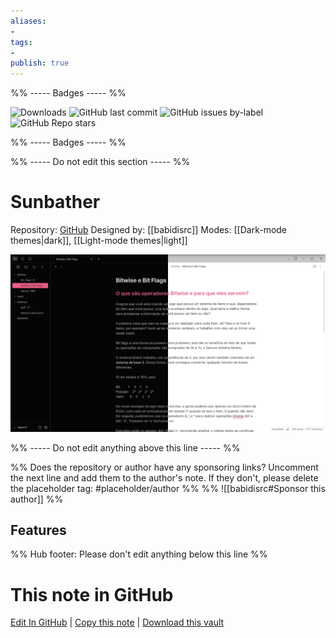 ```yaml
---
aliases:
- 
tags: 
- 
publish: true
---
```


%% ----- Badges ----- %%

![Downloads](https://img.shields.io/badge/downloads-461-573E7A?style=for-the-badge&logo=)
![GitHub last commit](https://img.shields.io/github/last-commit/babidisrc/obsidian-sunbather?color=573E7A&label=last%20update&logo=github&style=for-the-badge)
![GitHub issues by-label](https://img.shields.io/github/issues/babidisrc/obsidian-sunbather/help%20wanted?color=573E7A&logo=github&style=for-the-badge) 
![GitHub Repo stars](https://img.shields.io/github/stars/babidisrc/obsidian-sunbather?color=573E7A&logo=github&style=for-the-badge)

%% ----- Badges ----- %%

%% ----- Do not edit this section ----- %%

# Sunbather

Repository: [GitHub](https://github.com/babidisrc/obsidian-sunbather)
Designed by: [[babidisrc]]
Modes: [[Dark-mode themes|dark]], [[Light-mode themes|light]]



![screenshot](https://github.com/babidisrc/obsidian-sunbather/raw/HEAD/thumbnail.png)

%% ----- Do not edit anything above this line ----- %% 

%% Does the repository or author have any sponsoring links? Uncomment the next line and add them to the author's note. If they don't, please delete the placeholder tag: #placeholder/author %%
%% ![[babidisrc#Sponsor this author]] %%


## Features



%% Hub footer: Please don't edit anything below this line %%

# This note in GitHub

<span class="git-footer">[Edit In GitHub](https://github.dev/obsidian-community/obsidian-hub/blob/main/02%20-%20Community%20Expansions/02.05%20All%20Community%20Expansions/Themes/Sunbather.md "git-hub-edit-note") | [Copy this note](https://raw.githubusercontent.com/obsidian-community/obsidian-hub/main/02%20-%20Community%20Expansions/02.05%20All%20Community%20Expansions/Themes/Sunbather.md "git-hub-copy-note") | [Download this vault](https://github.com/obsidian-community/obsidian-hub/archive/refs/heads/main.zip "git-hub-download-vault") </span>
